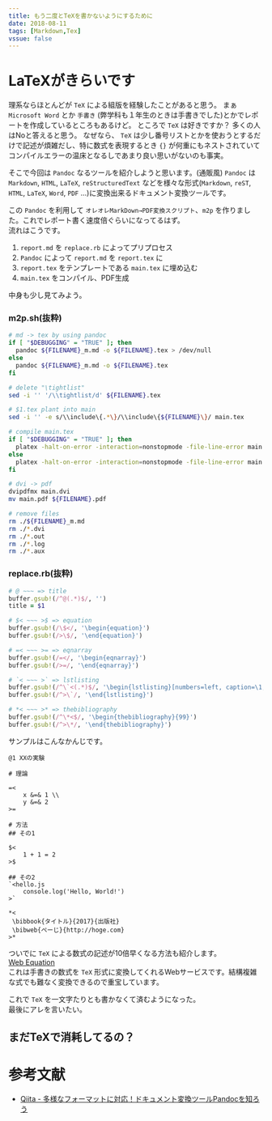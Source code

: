 ```yaml
---
title: もう二度とTeXを書かないようにするために
date: 2018-08-11
tags: [Markdown,Tex]
vssue: false
---
```


# LaTeXがきらいです
理系ならほとんどが `TeX` による組版を経験したことがあると思う。
まぁ `Microsoft Word` とか `手書き` (弊学科も１年生のときは手書きでした)とかでレポートを作成しているところもあるけど。
ところで `TeX` は好きですか？ 多くの人はNoと答えると思う。
 なぜなら、 `TeX` は少し番号リストとかを使おうとするだけで記述が煩雑だし、特に数式を表現するとき `{}` が何重にもネストされていてコンパイルエラーの温床となるしであまり良い思いがないのも事実。

 そこで今回は `Pandoc` なるツールを紹介しようと思います。(通販風)
 `Pandoc` は `Markdown`, `HTML`, `LaTeX`, `reStructuredText` などを様々な形式(`Markdown`, `reST`, `HTML`, `LaTeX`, `Word`, `PDF` ...)に変換出来るドキュメント変換ツールです。  

この `Pandoc` を利用して `オレオレMarkDown→PDF変換スクリプト`、`m2p` を作りました。これでレポート書く速度倍ぐらいになってるはず。  
流れはこうです。

1. `report.md` を `replace.rb` によってプリプロセス
2. `Pandoc` によって `report.md` を `report.tex` に
3. `report.tex` をテンプレートである `main.tex` に埋め込む
4. `main.tex` をコンパイル、PDF生成

中身も少し見てみよう。

### m2p.sh(抜粋)
```bash
# md -> tex by using pandoc
if [ "$DEBUGGING" = "TRUE" ]; then
  pandoc ${FILENAME}_m.md -o ${FILENAME}.tex > /dev/null
else
  pandoc ${FILENAME}_m.md -o ${FILENAME}.tex
fi

# delete "\tightlist"
sed -i '' '/\\tightlist/d' ${FILENAME}.tex

# $1.tex plant into main
sed -i '' -e s/\\include\{.*\}/\\include\{${FILENAME}\}/ main.tex

# compile main.tex
if [ "$DEBUGGING" = "TRUE" ]; then
  platex -halt-on-error -interaction=nonstopmode -file-line-error main.tex
else
  platex -halt-on-error -interaction=nonstopmode -file-line-error main.tex > /dev/null
fi

# dvi -> pdf
dvipdfmx main.dvi
mv main.pdf ${FILENAME}.pdf

# remove files
rm ./${FILENAME}_m.md
rm ./*.dvi
rm ./*.out
rm ./*.log
rm ./*.aux
```

### replace.rb(抜粋)
```ruby
# @ ~~~ => title
buffer.gsub!(/^@(.*)$/, '')
title = $1

# $< ~~~ >$ => equation
buffer.gsub!(/\$</, '\begin{equation}')
buffer.gsub!(/>\$/, '\end{equation}')

# =< ~~~ >= => eqnarray
buffer.gsub!(/=</, '\begin{eqnarray}')
buffer.gsub!(/>=/, '\end{eqnarray}')

# `< ~~~ >` => lstlisting
buffer.gsub!(/^\`<(.*)$/, '\begin{lstlisting}[numbers=left, caption=\1, frame=single]')
buffer.gsub!(/^>\`/, '\end{lstlisting}')

# *< ~~~ >* => thebibliography
buffer.gsub!(/^\*<$/, '\begin{thebibliography}{99}')
buffer.gsub!(/^>\*/, '\end{thebibliography}')
```

サンプルはこんなかんじです。

```
@1 XXの実験

# 理論

=<
    x &=& 1 \\
    y &=& 2
>=

# 方法
## その1

$<
    1 + 1 = 2
>$

## その2
`<hello.js
    console.log('Hello, World!')
>`

*<
 \bibbook{タイトル}{2017}{出版社}
 \bibweb{ぺーじ}{http://hoge.com}
>*
```

ついでに `TeX` による数式の記述が10倍早くなる方法も紹介します。  
[Web Equation](https://webdemo.myscript.com/views/main/math.html)  
これは手書きの数式を `TeX` 形式に変換してくれるWebサービスです。結構複雑な式でも難なく変換できるので重宝しています。  

これで `TeX` を一文字たりとも書かなくて済むようになった。  
最後にアレを言いたい。  

## **まだTeXで消耗してるの？**

# 参考文献
* [Qiita - 多様なフォーマットに対応！ドキュメント変換ツールPandocを知ろう](https://qiita.com/sky_y/items/80bcd0f353ef5b8980ee)